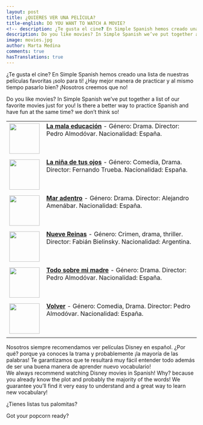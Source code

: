 ```yaml
---
layout: post
title: ¿QUIERES VER UNA PELÍCULA?
title-english: DO YOU WANT TO WATCH A MOVIE?
<!-- description: ¿Te gusta el cine? En Simple Spanish hemos creado una lista de nuestras películas favoritas ¡solo para ti! ¿Hay mejor manera de practicar y al mismo tiempo pasarlo bien? ¡Nosotros creemos que no! -->
description: Do you like movies? In Simple Spanish we’ve put together a list of our favorite movies just for you! Is there a better way to practice Spanish and have fun at the same time? we don’t think so!
image: movies.jpg
author: Marta Medina
comments: true
hasTranslations: true
---
```

<style type="text/css">
	img {
		padding-top: 3px;
	}
	td {
		vertical-align: top;
	}
	td:last-child {
		padding-left: 10px;
	}
	td:first-child {
		padding-bottom: 10px;
	}
</style>
¿Te gusta el cine? En Simple Spanish hemos creado una lista de nuestras películas favoritas ¡solo para ti! ¿Hay mejor manera de practicar y al mismo tiempo pasarlo bien? ¡Nosotros creemos que no!

<div class="translation-section collapse">
	<div class="well">
		Do you like movies? In Simple Spanish we’ve put together a list of our favorite movies just for you! Is there a better way to practice Spanish and have fun at the same time? we don’t think so!
	</div>
</div>



<table>
	<tr>
		<td>
			<a target="_blank" href="http://www.imdb.com/title/tt0275491/">
				<img height="80px" src="http://upload.wikimedia.org/wikipedia/en/7/7a/La_mala_educacion_film_poster.jpg"/>
			</a>
		</td>
		<td>
			<a target="_blank" href="http://www.imdb.com/title/tt0275491/"><strong>La mala educación</strong></a> - Género: Drama. Director: Pedro Almodóvar. Nacionalidad: España.
		</td>
	</tr>
	<tr>
		<td>
			<a target="_blank" href="http://www.imdb.com/title/tt0158030/">
				<img height="80px" src="http://upload.wikimedia.org/wikipedia/en/1/13/La_ni%C3%B1a_de_tus_ojos.jpg"/>
			</a>
		</td>
		<td>
			<a target="_blank" href="http://www.imdb.com/title/tt0158030/"><strong>La niña de tus ojos</strong></a> - Género: Comedia, Drama. Director: Fernando Trueba. Nacionalidad: España.
		</td>
	</tr>
	<tr>
		<td>
			<a target="_blank" href="http://www.imdb.com/title/tt0369702/">
				<img height="80px" src="http://upload.wikimedia.org/wikipedia/en/0/04/Mar_adentro_poster.jpg"/>
			</a>
		</td>
		<td>
			<a target="_blank" href="http://www.imdb.com/title/tt0369702/"><strong>Mar adentro</strong></a> - Género: Drama. Director: Alejandro Amenábar. Nacionalidad: España.
		</td>
	</tr>
	<tr>
		<td>
			<a target="_blank" href="http://www.imdb.com/title/tt0247586/">
				<img height="80px" src="http://upload.wikimedia.org/wikipedia/en/d/db/9reinasposter.jpg"/>
			</a>
		</td>
		<td>
			<a target="_blank" href="http://www.imdb.com/title/tt0247586/"><strong>Nueve Reinas</strong></a> - Género: Crimen, drama, thriller. Director: Fabián Bielinsky. Nacionalidad: Argentina.
		</td>
	</tr>
	<tr>
		<td>
			<a target="_blank" href="http://www.imdb.com/title/tt0185125/">
				<img height="80px" src="http://upload.wikimedia.org/wikipedia/en/d/d7/All_about_my_mother.jpg"/>
			</a>
		</td>
		<td>
			<a target="_blank" href="http://www.imdb.com/title/tt0185125/"><strong>Todo sobre mi madre</strong></a> - Género: Drama. Director: Pedro Almodóvar. Nacionalidad: España.
		</td>
	</tr>
	<tr>
		<td>
			<a target="_blank" href="http://www.imdb.com/title/tt0441909/">
				<img height="80px" src="http://upload.wikimedia.org/wikipedia/en/2/2b/Volver_Poster.jpg"/>
			</a>
		</td>
		<td>
			<a target="_blank" href="http://www.imdb.com/title/tt0441909/"><strong>Volver</strong></a> - Género: Comedia, Drama. Director: Pedro Almodóvar. Nacionalidad: España.
		</td>
	</tr>
</table>
Nosotros siempre recomendamos ver películas Disney en español. ¿Por qué? porque ya conoces la trama y probablemente ¡la mayoría de las palabras! Te garantizamos que te resultará muy fácil entender todo además de ser una buena manera de aprender nuevo vocabulario!

<div class="translation-section collapse">
	<div class="well">
		We always recommend watching Disney movies in Spanish! Why? because you already know the plot and probably the majority of the words! We guarantee you’ll find it very easy to understand and a great way to learn new vocabulary!
	</div>
</div>


¿Tienes listas tus palomitas? 

<div class="translation-section collapse">
	<div class="well">
		Got your popcorn ready? 
	</div>
</div>